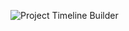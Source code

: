 ![Project Timeline Builder](https://github.com/MakarovaQA/portfolio/assets/143183722/6ca6cc84-13f3-4dc0-b84e-c3d3256de947)
